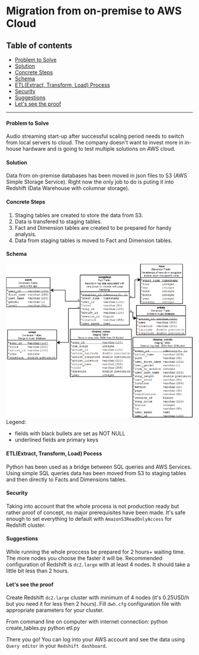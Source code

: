# Migration from on-premise to AWS Cloud

## Table of contents
* [Problem to Solve](#Problem_to_Solve)
* [Solution](#Solution)
* [Concrete Steps](#Concrete_Steps)
* [Schema](#Schema)
* [ETL(Extract, Transform, Load) Process](#ETL(Extract,_Transform,_Load))
* [Security](#Security)
* [Suggestions](#Suggestions)
* [Let's see the proof](#Let's_see_the_proof)
--------------------------------------------

#### Problem to Solve
Audio streaming start-up after successful scaling period needs to switch from local servers to cloud. The company doesn't want to invest more in in-house hardware and is going to test multiple solutions on AWS cloud. 

#### Solution
Data from on-premise databases has been moved in json files to S3 (AWS Simple Storage Service). Right now the only job to do is puting it into Redshift (Data Warehouse with columnar storage).

#### Concrete Steps
1. Staging tables are created to store the data from S3. 
2. Data is transfered to staging tables.
3. Fact and Dimension tables are created to be prepared for handy analysis.
4. Data from staging tables is moved to Fact and Dimension tables.

#### Schema
![schema](https://github.com/JBielan/migration_to_aws_cloud/blob/master/database_schema.png?raw=true)
Legend:
- fields with black bullets are set as NOT NULL
- underlined fields are primary keys

#### ETL(Extract, Transform, Load) Pocess
Python has been used as a bridge between SQL queries and AWS Services. Using simple SQL queries data has been moved from S3 to staging tables and then directly to Facts and Dimensions tables.

#### Security
Taking into account that the whole process is not production ready but rather proof of concept, no major prerequisites have been made. It's safe enough to set everything to default with `AmazonS3ReadOnlyAccess` for Redshift cluster. 

#### Suggestions
While running the whole proccess be prepared for 2 hours+ waiting time. The more nodes you choose the faster it will be. Recommended configuration of Redshift is `dc2.large` with at least 4 nodes. It should take a little bit less than 2 hours. 

#### Let's see the proof
Create Redshift `dc2.large` cluster with minimum of 4 nodes (it's 0.25USD/h but you need it for less then 2 hours). Fill `dwh.cfg` configuration file with appropriate parameters for your cluster.

From command line on computer with internet connection:
    python create_tables.py
    python etl.py
    
There you go! You can log into your AWS account and see the data using `Query editor` in your `Redshift dashboard`.
